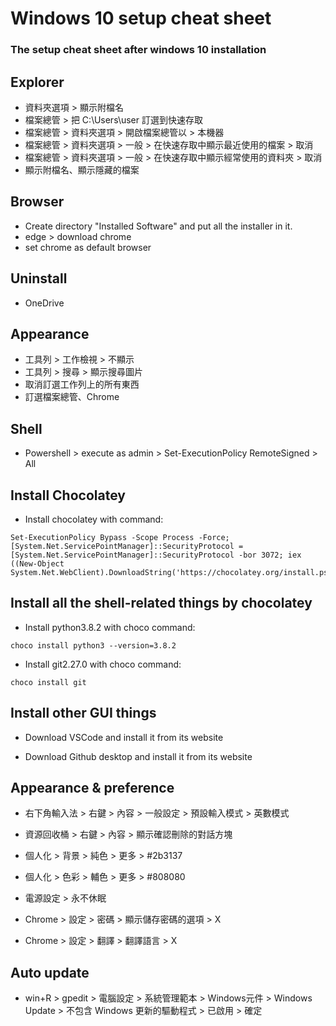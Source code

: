 # Windows 10 setup cheat sheet
### The setup cheat sheet after windows 10 installation

## Explorer

- 資料夾選項 > 顯示附檔名
- 檔案總管 > 把 C:\Users\user 訂選到快速存取
- 檔案總管 > 資料夾選項 > 開啟檔案總管以 > 本機器
- 檔案總管 > 資料夾選項 > 一般 > 在快速存取中顯示最近使用的檔案 > 取消
- 檔案總管 > 資料夾選項 > 一般 > 在快速存取中顯示經常使用的資料夾 > 取消
- 顯示附檔名、顯示隱藏的檔案

## Browser

- Create directory "Installed Software" and put all the installer in it.
- edge > download chrome
- set chrome as default browser

## Uninstall

- OneDrive

## Appearance

- 工具列 > 工作檢視 > 不顯示
- 工具列 > 搜尋 > 顯示搜尋圖片
- 取消訂選工作列上的所有東西
- 訂選檔案總管、Chrome

## Shell

- Powershell > execute as admin > Set-ExecutionPolicy RemoteSigned > All

## Install Chocolatey

- Install chocolatey with command:
```
Set-ExecutionPolicy Bypass -Scope Process -Force; [System.Net.ServicePointManager]::SecurityProtocol = [System.Net.ServicePointManager]::SecurityProtocol -bor 3072; iex ((New-Object System.Net.WebClient).DownloadString('https://chocolatey.org/install.ps1'))
```

## Install all the shell-related things by chocolatey

- Install python3.8.2 with choco command:
```
choco install python3 --version=3.8.2
```

- Install git2.27.0 with choco command:
```
choco install git
```

## Install other GUI things

- Download VSCode and install it from its website

- Download Github desktop and install it from its website

## Appearance & preference

- 右下角輸入法 > 右鍵 > 內容 > 一般設定 > 預設輸入模式 > 英數模式

- 資源回收桶 > 右鍵 > 內容 > 顯示確認刪除的對話方塊

- 個人化 > 背景 > 純色 > 更多 > #2b3137

- 個人化 > 色彩 > 輔色 > 更多 > #808080

- 電源設定 > 永不休眠

- Chrome > 設定 > 密碼 > 顯示儲存密碼的選項 > X

- Chrome > 設定 > 翻譯 > 翻譯語言 > X

## Auto update

- win+R > gpedit > 電腦設定 > 系統管理範本 > Windows元件 > Windows Update > 不包含 Windows 更新的驅動程式 > 已啟用 > 確定



